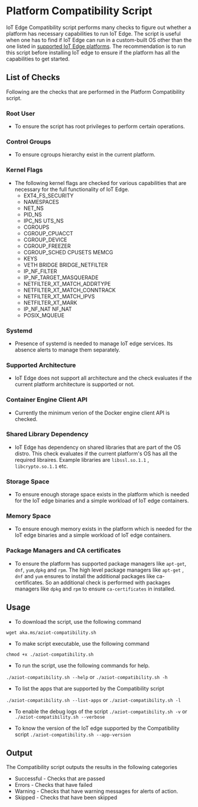 
# Platform Compatibility Script

IoT Edge Compatibility script performs many checks to figure out whether a platform has necessary capabilities to run IoT Edge. The script is useful when one has to find if IoT Edge can run in a custom-built OS other than the one listed in [supported IoT Edge platforms](https://docs.microsoft.com/en-us/azure/iot-edge/support?view=iotedge-2020-11). The recommendation is to run this script before installing IoT edge to ensure if the platform has all the capabilities to get started. 

## List of Checks

Following are the checks that are performed in the Platform Compatibility script. 

### Root User
* To ensure the script has root privileges to perform certain operations. 
### Control Groups
* To ensure cgroups hierarchy exist in the current platform. 
### Kernel Flags
* The following kernel flags are checked for various capabilities that are necessary for the full functionality of IoT Edge.
	* EXT4_FS_SECURITY
	* NAMESPACES 
	* NET_NS
	* PID_NS
	* IPC_NS UTS_NS
	* CGROUPS
	* CGROUP_CPUACCT 
	* CGROUP_DEVICE
	* CGROUP_FREEZER
	* CGROUP_SCHED CPUSETS MEMCG
	* KEYS
	* VETH BRIDGE BRIDGE_NETFILTER
	* IP_NF_FILTER
	* IP_NF_TARGET_MASQUERADE
	* NETFILTER_XT_MATCH_ADDRTYPE 
	* NETFILTER_XT_MATCH_CONNTRACK
	* NETFILTER_XT_MATCH_IPVS
	* NETFILTER_XT_MARK
	* IP_NF_NAT NF_NAT 
	* POSIX_MQUEUE
### Systemd
* Presence of systemd is needed to manage IoT edge services. Its absence alerts to manage them separately.
### Supported Architecture
* IoT Edge does not support all architecture and the check evaluates if the current platform architecture is supported or not.
### Container Engine Client API
* Currently the minimum verion of the Docker engine client API is checked.
### Shared Library Dependency
* IoT Edge has dependency on shared libraries that are part of the OS distro. This check evaluates if the current platform's OS has all the required libraires. Example libraries are `libssl.so.1.1` , `libcrypto.so.1.1` etc.
### Storage Space
* To ensure enough storage space exists in the platform which is needed for the IoT edge binaries and a simple workload of IoT edge containers.
### Memory Space
* To ensure enough memory exists in the platform which is needed for the IoT edge binaries and a simple workload of IoT edge containers.
### Package Managers and CA certificates
* To ensure the platform has supported package managers like `apt-get`, `dnf`, `yum`,`dpkg` and `rpm`. The high level package managers like `apt-get` , `dnf` and `yum` ensures to install the additional packages like ca-certificates. So an additional check is performed with packages managers like `dpkg` and `rpm` to ensure `ca-certificates` in installed.

## Usage
 
 * To download the script, use the following command
 
`wget aka.ms/aziot-compatibility.sh`

* To make script executable, use the following command
 
`chmod +x ./aziot-compatibility.sh`

* To run the script, use the following commands for help.

`./aziot-compatibility.sh --help` or `./aziot-compatibility.sh -h`

* To list the apps that are supported by the Compatibility script

`./aziot-compatibility.sh --list-apps` or `./aziot-compatibility.sh -l`

* To enable the debug logs of the script 
`./aziot-compatibility.sh -v` or `./aziot-compatibility.sh --verbose`

* To know the version of the IoT edge supported by the Compatibility script
`./aziot-compatibility.sh --app-version`


## Output

The Compatibility script outputs the results in the following categories

* Successful - Checks that are passed
* Errors - Checks that have failed 
* Warning - Checks that have warning messages for alerts of action.
* Skipped - Checks that have been skipped